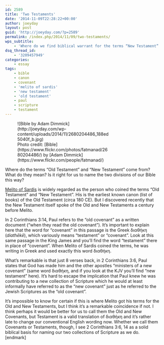 ```yaml
---
id: 2589
title: 'Two Testaments'
date: '2014-11-09T22:28:22+00:00'
author: joeyday
layout: post
guid: 'http://joeyday.com/?p=2589'
permalink: /index.php/2014/11/09/two-testaments/
wps_subtitle:
    - 'Where do we find biblical warrant for the terms “New Testament” and “Old Testament”?'
dsq_thread_id:
    - '3209457949'
categories:
    - essay
tags:
    - bible
    - canon
    - covenant
    - 'melito of sardis'
    - 'new testament'
    - 'old testament'
    - paul
    - scripture
    - testament
---
```


<figure aria-describedby="caption-attachment-2600" class="wp-caption alignleft" id="attachment_2600" style="width: 300px">![Bible by Adam Dimmick](http://joeyday.com/wp-content/uploads/2014/11/2680204486_188ed5040f_b.jpg)<figcaption class="wp-caption-text" id="caption-attachment-2600">Photo credit: [Bible](https://www.flickr.com/photos/fatmanad/2680204486/) by [Adam Dimmick](https://www.flickr.com/people/fatmanad/)</figcaption></figure> Where do the terms “Old Testament” and “New Testament” come from? What do they mean? Is it right for us to name the two divisions of our Bible this way?

[Melito of Sardis](http://en.wikipedia.org/wiki/Melito_of_Sardis "Melito of Sardis") is widely regarded as the person who coined the terms “Old Testament” and “New Testament”. His is the earliest known canon (list of books) of the Old Testament (circa 180 CE). But I discovered recently that the New Testament itself spoke of the Old and New Testaments a century before Melito.

In 2 Corinthians 3:14, Paul refers to the “old covenant” as a written document (“when they read the old covenant”). It’s important to explain here that the word for “covenant” in this passage is the Greek διαθήκη (*diathēkē*), which variously means “testament” or “covenant”. Look at this same passage in the King James and you’ll find the word “testament” there in place of “covenant”. When Melito of Sardis coined the terms, he was writing in Greek and used exactly this word διαθήκη.

What’s remarkable is that just 8 verses back, in 2 Corinthians 3:6, Paul states that God has made him and the other apostles “ministers of a new covenant” (same word διαθήκη, and if you look at the KJV you’ll find “new testament” here). It’s hard to escape the implication that Paul knew he was contributing to a new collection of Scripture which he would at least informally have referred to as the “new covenant” just as he referred to the Jewish Scriptures as the “old covenant”.

It’s impossible to know for certain if this is where Melito got his terms for the Old and New Testaments, but I think it’s a remarkable coincidence if not. I think perhaps it would be better for us to call them the Old and New Covenants, but Testament is a valid translation of διαθήκη and it’s rather late to change our conventional English wording now. Whether we call them Covenants or Testaments, though, I see 2 Corinthians 3:6, 14 as a solid biblical basis for naming our two collections of Scripture as we do.\[endmark\]
